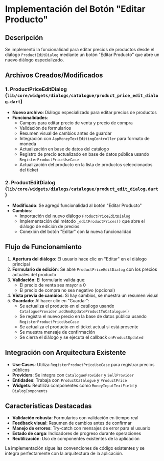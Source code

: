 # Implementación del Botón "Editar Producto"

## Descripción
Se implementó la funcionalidad para editar precios de productos desde el diálogo `ProductEditDialog` mediante un botón "Editar Producto" que abre un nuevo diálogo especializado.

## Archivos Creados/Modificados

### 1. ProductPriceEditDialog (`lib/core/widgets/dialogs/catalogue/product_price_edit_dialog.dart`)
- **Nuevo archivo**: Diálogo especializado para editar precios de productos
- **Funcionalidades**:
  - Campos para editar precio de venta y precio de compra
  - Validación de formularios
  - Resumen visual de cambios antes de guardar
  - Integración con `AppMoneyTextEditingController` para formato de moneda
  - Actualización en base de datos del catálogo
  - Registro de precio actualizado en base de datos pública usando `RegisterProductPriceUseCase`
  - Actualización del producto en la lista de productos seleccionados del ticket

### 2. ProductEditDialog (`lib/core/widgets/dialogs/catalogue/product_edit_dialog.dart`)
- **Modificado**: Se agregó funcionalidad al botón "Editar Producto"
- **Cambios**:
  - Importación del nuevo diálogo `ProductPriceEditDialog`
  - Implementación del método `_editProductPrices()` que abre el diálogo de edición de precios
  - Conexión del botón "Editar" con la nueva funcionalidad

## Flujo de Funcionamiento

1. **Apertura del diálogo**: El usuario hace clic en "Editar" en el diálogo principal
2. **Formulario de edición**: Se abre `ProductPriceEditDialog` con los precios actuales del producto
3. **Validación**: El formulario valida que:
   - El precio de venta sea mayor a 0
   - El precio de compra no sea negativo (opcional)
4. **Vista previa de cambios**: Si hay cambios, se muestra un resumen visual
5. **Guardado**: Al hacer clic en "Guardar":
   - Se actualiza el producto en el catálogo usando `CatalogueProvider.addAndUpdateProductToCatalogue()`
   - Se registra el nuevo precio en la base de datos pública usando `RegisterProductPriceUseCase`
   - Se actualiza el producto en el ticket actual si está presente
   - Se muestra mensaje de confirmación
   - Se cierra el diálogo y se ejecuta el callback `onProductUpdated`

## Integración con Arquitectura Existente

- **Use Cases**: Utiliza `RegisterProductPriceUseCase` para registrar precios públicos
- **Providers**: Se integra con `CatalogueProvider` y `SellProvider`
- **Entidades**: Trabaja con `ProductCatalogue` y `ProductPrice`
- **Widgets**: Reutiliza componentes como `MoneyInputTextField` y `DialogComponents`

## Características Destacadas

- **Validación robusta**: Formularios con validación en tiempo real
- **Feedback visual**: Resumen de cambios antes de confirmar
- **Manejo de errores**: Try-catch con mensajes de error para el usuario
- **Estado de carga**: Indicadores de progreso durante operaciones
- **Reutilización**: Uso de componentes existentes de la aplicación

La implementación sigue las convenciones de código existentes y se integra perfectamente con la arquitectura de la aplicación.
